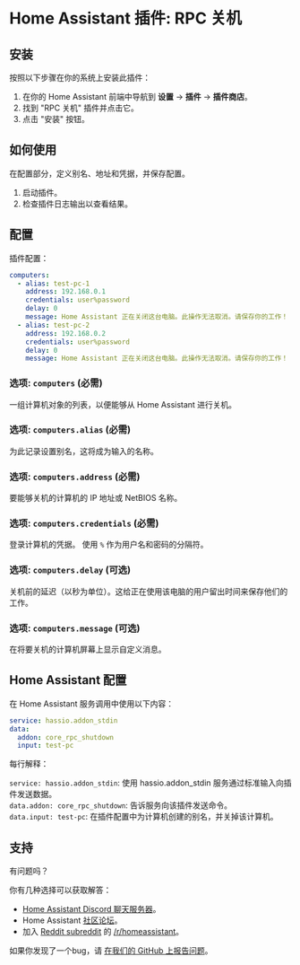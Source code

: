 # Home Assistant 插件: RPC 关机

## 安装

按照以下步骤在你的系统上安装此插件：

1. 在你的 Home Assistant 前端中导航到 **设置** -> **插件** -> **插件商店**。
2. 找到 "RPC 关机" 插件并点击它。
3. 点击 "安装" 按钮。

## 如何使用

在配置部分，定义别名、地址和凭据，并保存配置。

1. 启动插件。
2. 检查插件日志输出以查看结果。

## 配置

插件配置：

```yaml
computers:
  - alias: test-pc-1
    address: 192.168.0.1
    credentials: user%password
    delay: 0
    message: Home Assistant 正在关闭这台电脑。此操作无法取消。请保存你的工作！
  - alias: test-pc-2
    address: 192.168.0.2
    credentials: user%password
    delay: 0
    message: Home Assistant 正在关闭这台电脑。此操作无法取消。请保存你的工作！
```

### 选项: `computers` (必需)

一组计算机对象的列表，以便能够从 Home Assistant 进行关机。

### 选项: `computers.alias` (必需)

为此记录设置别名，这将成为输入的名称。

### 选项: `computers.address` (必需)

要能够关机的计算机的 IP 地址或 NetBIOS 名称。

### 选项:  `computers.credentials` (必需)

登录计算机的凭据。
使用 `%` 作为用户名和密码的分隔符。

### 选项:  `computers.delay` (可选)

关机前的延迟（以秒为单位）。这给正在使用该电脑的用户留出时间来保存他们的工作。

### 选项:  `computers.message` (可选)

在将要关机的计算机屏幕上显示自定义消息。

## Home Assistant 配置

在 Home Assistant 服务调用中使用以下内容：

```yaml
service: hassio.addon_stdin
data:
  addon: core_rpc_shutdown
  input: test-pc
```

每行解释：

`service: hassio.addon_stdin`: 使用 hassio.addon_stdin 服务通过标准输入向插件发送数据。  
`data.addon: core_rpc_shutdown`: 告诉服务向该插件发送命令。  
`data.input: test-pc`: 在插件配置中为计算机创建的别名，并关掉该计算机。

## 支持

有问题吗？

你有几种选择可以获取解答：

- [Home Assistant Discord 聊天服务器][discord]。
- Home Assistant [社区论坛][forum]。
- 加入 [Reddit subreddit][reddit] 的 [/r/homeassistant][reddit]。

如果你发现了一个bug，请 [在我们的 GitHub 上报告问题][issue]。

[forum]: https://community.home-assistant.io  
[issue]: https://github.com/home-assistant/addons/issues  
[reddit]: https://reddit.com/r/homeassistant  
[discord]: https://www.home-assistant.io/join-chat  